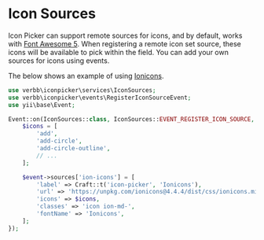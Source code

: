 # Icon Sources

Icon Picker can support remote sources for icons, and by default, works with [Font Awesome 5](https://fontawesome.com). When registering a remote icon set source, these icons will be available to pick within the field. You can add your own sources for icons using events.

The below shows an example of using [Ionicons](https://ionicons.com).

```php
use verbb\iconpicker\services\IconSources;
use verbb\iconpicker\events\RegisterIconSourceEvent;
use yii\base\Event;

Event::on(IconSources::class, IconSources::EVENT_REGISTER_ICON_SOURCE, function(RegisterIconSourceEvent $event) {
    $icons = [
        'add',
        'add-circle',
        'add-circle-outline',
        // ...
    ];

    $event->sources['ion-icons'] = [
        'label' => Craft::t('icon-picker', 'Ionicons'),
        'url' => 'https://unpkg.com/ionicons@4.4.4/dist/css/ionicons.min.css',
        'icons' => $icons,
        'classes' => 'icon ion-md-',
        'fontName' => 'Ionicons',
    ];
});
```